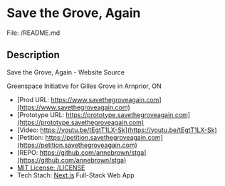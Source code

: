 # Save the Grove, Again
File: /README.md

## Description

Save the Grove, Again - Website Source

Greenspace Initiative for Gilles Grove in Arnprior, ON


- [Prod URL: https://www.savethegroveagain.com](https://www.savethegroveagain.com)
- [Prototype URL: https://prototype.savethegroveagain.com](https://prototype.savethegroveagain.com)
- [Video: https://youtu.be/tEgtT1LX-Sk](https://youtu.be/tEgtT1LX-Sk)
- [Petition: https://petition.savethegroveagain.com](https://petition.savethegroveagain.com)
- [REPO: https://github.com/annebrown/stga](https://github.com/annebrown/stga)
- [MIT License: /LICENSE](/LICENSE)
- Tech Stach: [Next.js](https://nextjs.org/) Full-Stack Web App
